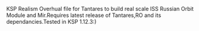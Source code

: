 KSP Realism Overhual file for Tantares to build real scale ISS Russian Orbit Module and Mir.Requires latest release of Tantares,RO and its dependancies.Tested in KSP 1.12.3:)
